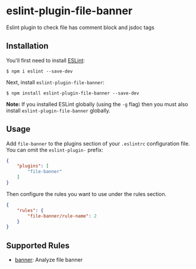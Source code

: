 # eslint-plugin-file-banner

Eslint plugin to check file has comment block and  jsdoc tags

## Installation

You'll first need to install [ESLint](http://eslint.org):

```
$ npm i eslint --save-dev
```

Next, install `eslint-plugin-file-banner`:

```
$ npm install eslint-plugin-file-banner --save-dev
```

**Note:** If you installed ESLint globally (using the `-g` flag) then you must also install `eslint-plugin-file-banner` globally.

## Usage

Add `file-banner` to the plugins section of your `.eslintrc` configuration file. You can omit the `eslint-plugin-` prefix:

```json
{
    "plugins": [
        "file-banner"
    ]
}
```


Then configure the rules you want to use under the rules section.

```json
{
    "rules": {
        "file-banner/rule-name": 2
    }
}
```

## Supported Rules

- [banner](docs/rules/banner.md): Analyze file banner





